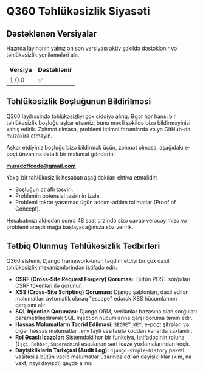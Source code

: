 # Q360 Təhlükəsizlik Siyasəti

## Dəstəklənən Versiyalar

Hazırda layihənin yalnız ən son versiyası aktiv şəkildə dəstəklənir və təhlükəsizlik yeniləmələri alır.

| Versiya | Dəstəklənir          |
| ------- | ------------------ |
| 1.0.0   | :white_check_mark: |

## Təhlükəsizlik Boşluğunun Bildirilməsi

Q360 layihəsində təhlükəsizliyi çox ciddiyə alırıq. Əgər hər hansı bir təhlükəsizlik boşluğu aşkar etsəniz, bunu məxfi şəkildə bizə bildirməyinizi xahiş edirik. Zəhmət olmasa, problemi ictimai forumlarda və ya GitHub-da müzakirə etməyin.

Aşkar etdiyiniz boşluğu bizə bildirmək üçün, zəhmət olmasa, aşağıdakı e-poçt ünvanına detallı bir məlumat göndərin:

**muradoffcode@gmail.com**

Yaxşı bir təhlükəsizlik hesabatı aşağıdakıları ehtiva etməlidir:
- Boşluğun ətraflı təsviri.
- Problemin potensial təsirinin izahı.
- Problemi təkrar yaratmaq üçün addım-addım təlimatlar (Proof of Concept).

Hesabatınızı aldıqdan sonra 48 saat ərzində sizə cavab verəcəyimizə və problemi araşdırmağa başlayacağımıza söz veririk.

## Tətbiq Olunmuş Təhlükəsizlik Tədbirləri

Q360 sistemi, Django framework-unun təqdim etdiyi bir çox daxili təhlükəsizlik mexanizmlərindən istifadə edir:
- **CSRF (Cross-Site Request Forgery) Qoruması:** Bütün POST sorğuları CSRF tokenləri ilə qorunur.
- **XSS (Cross-Site Scripting) Qoruması:** Django şablonları, daxil edilən məlumatları avtomatik olaraq "escape" edərək XSS hücumlarının qarşısını alır.
- **SQL Injection Qoruması:** Django ORM, verilənlər bazasına olan sorğuları parametrləşdirərək SQL Injection hücumlarına qarşı qoruma təmin edir.
- **Həssas Məlumatların Təcrid Edilməsi:** `SECRET_KEY`, e-poçt şifrələri və digər həssas məlumatlar `.env` faylı vasitəsilə koddan kənarda saxlanılır.
- **Rol Əsaslı İcazələr:** Sistemdəki hər bir funksiya, istifadəçinin roluna (`İşçi`, `Rəhbər`, `Superadmin`) əsaslanan sərt icazə yoxlamalarından keçir.
- **Dəyişikliklərin Tarixçəsi (Audit Log):** `django-simple-history` paketi vasitəsilə bütün vacib məlumatlar üzərində edilən dəyişikliklər (kim, nə vaxt, nəyi dəyişdi) qeydə alınır.
